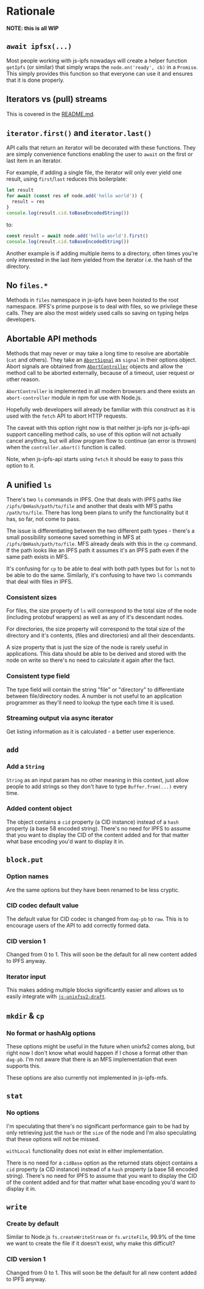 # Rationale

**NOTE: this is all WIP**

## `await ipfsx(...)`

Most people working with js-ipfs nowadays will create a helper function `getIpfs` (or similar) that simply wraps the `node.on('ready', cb)` in a `Promise`. This simply provides this function so that everyone can use it and ensures that it is done properly.

## Iterators vs (pull) streams

This is covered in the [README.md](README.md#background).

## `iterator.first()` and `iterator.last()`

API calls that return an iterator will be decorated with these functions. They are simply convenience functions enabling the user to `await` on the first or last item in an iterator.

For example, if adding a single file, the iterator will only ever yield one result, using `first`/`last` reduces this boilerplate:

```js
let result
for await (const res of node.add('hello world')) {
  result = res
}
console.log(result.cid.toBaseEncodedString())
```

to:

```js
const result = await node.add('hello world').first()
console.log(result.cid.toBaseEncodedString())
```

Another example is if adding multiple items to a directory, often times you're only interested in the last item yielded from the iterator i.e. the hash of the directory.

## No `files.*`

Methods in `files` namespace in js-ipfs have been hoisted to the root namespace. IPFS's prime purpose is to deal with files, so we privilege these calls. They are also the most widely used calls so saving on typing helps developers.

## Abortable API methods

Methods that may never or may take a long time to resolve are abortable (`cat` and others). They take an [`AbortSignal`](https://developer.mozilla.org/en-US/docs/Web/API/AbortSignal) as `signal` in their options object. Abort signals are obtained from [`AbortController`](https://developer.mozilla.org/en-US/docs/Web/API/AbortController) objects and allow the method call to be aborted externally, because of a timeout, user request or other reason.

`AbortController` is implemented in all modern browsers and there exists an `abort-controller` module in npm for use with Node.js.

Hopefully web developers will already be familiar with this construct as it is used with the `fetch` API to abort HTTP requests.

The caveat with this option right now is that neither js-ipfs nor js-ipfs-api support cancelling method calls, so use of this option will not actually cancel anything, but will allow program flow to continue (an error is thrown) when the `controller.abort()` function is called.

Note, when js-ipfs-api starts using `fetch` it should be easy to pass this option to it.

## A unified `ls`

There's two `ls` commands in IPFS. One that deals with IPFS paths like `/ipfs/QmHash/path/to/file` and another that deals with MFS paths `/path/to/file`. There has long been plans to unify the functionality but it has, so far, not come to pass.

The issue is differentiating between the two different path types - there's a small possibility someone saved something in MFS at `/ipfs/QmHash/path/to/file`. MFS already deals with this in the `cp` command. If the path looks like an IPFS path it assumes it's an IPFS path even if the same path exists in MFS.

It's confusing for `cp` to be able to deal with both path types but for `ls` not to be able to do the same. Similarly, it's confusing to have two `ls` commands that deal with files in IPFS.

### Consistent sizes

For files, the size property of `ls` will correspond to the total size of the node (including protobuf wrappers) as well as any of it's descendant nodes.

For directories, the size property will correspond to the total size of the directory and it's contents, (files and directories) and all their descendants.

A size property that is just the size of the node is rarely useful in applications. This data should be able to be derived and stored with the node on write so there's no need to calculate it again after the fact.

### Consistent type field

The type field will contain the string "file" or "directory" to differentiate between file/directory nodes. A number is not useful to an application programmer as they'll need to lookup the type each time it is used.

### Streaming output via async iterator

Get listing information as it is calculated - a better user experience.

## `add`

### Add a `String`

`String` as an input param has no other meaning in this context, just allow people to add strings so they don't have to type `Buffer.from(...)` every time.

### Added content object

The object contains a `cid` property (a CID instance) instead of a `hash` property (a base 58 encoded string). There's no need for IPFS to assume that you want to display the CID of the content added and for that matter what base encoding you'd want to display it in.

## `block.put`

### Option names

Are the same options but they have been renamed to be less cryptic.

### CID codec default value

The default value for CID codec is changed from `dag-pb` to `raw`. This is to encourage users of the API to add correctly formed data.

### CID version 1

Changed from 0 to 1. This will soon be the default for all new content added to IPFS anyway.

### Iterator input

This makes adding multiple blocks significantly easier and allows us to easily integrate with [`js-unixfsv2-draft`](https://github.com/mikeal/js-unixfsv2-draft).

## `mkdir` & `cp`

### No format or hashAlg options

These options might be useful in the future when unixfs2 comes along, but right now I don't know what would happen if I chose a format other than `dag-pb`. I'm not aware that there is an MFS implementation that even supports this.

These options are also currently not implemented in js-ipfs-mfs.

## `stat`

### No options

I'm speculating that there's no significant performance gain to be had by only retrieving just the `hash` or the `size` of the node and I'm also speculating that these options will not be missed.

`withLocal` functionality does not exist in either implementation.

There is no need for a `cidBase` option as the returned stats object contains a `cid` property (a CID instance) instead of a `hash` property (a base 58 encoded string). There's no need for IPFS to assume that you want to display the CID of the content added and for that matter what base encoding you'd want to display it in.

## `write`

### Create by default

Similar to Node.js `fs.createWriteStream` or `fs.writeFile`, 99.9% of the time we want to create the file if it doesn't exist, why make this difficult?

### CID version 1

Changed from 0 to 1. This will soon be the default for all new content added to IPFS anyway.
